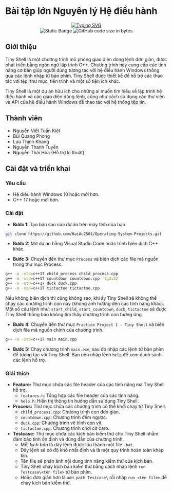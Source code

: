 # Bài tập lớn Nguyên lý Hệ điều hành

<div align="center">
<a href="https://git.io/typing-svg"><img src="https://readme-typing-svg.demolab.com?font=Fira+Code&size=30&duration=2000&pause=500&color=EE4E4E&background=FFFFFF00&center=true&vCenter=true&repeat=false&random=false&width=435&lines=Operating+System+Project;Tiny+Shell" alt="Typing SVG" /></a>
</div>

<div align="center">
<img alt="Static Badge" src="https://img.shields.io/badge/HUST-course-blue?labelColor=EE4E4E&color=151515">
<img alt="GitHub code size in bytes" src="https://img.shields.io/github/languages/code-size/HaiAu2501/Operating-System-Project?labelColor=EE4E4E&color=151515">
</div>

## Giới thiệu

Tiny Shell là một chương trình mô phỏng giao diện dòng lệnh đơn giản, được phát triển bằng ngôn ngữ lập trình C++. Chương trình này cung cấp các tính năng cơ bản giúp người dùng tương tác với hệ điều hành Windows thông qua các lệnh nhập từ bàn phím. Tiny Shell được thiết kế để hỗ trợ các thao tác với tệp, thư mục, tiến trình và một số tiện ích khác.

Tiny Shell là một dự án hữu ích cho những ai muốn tìm hiểu về lập trình hệ điều hành và các giao diện dòng lệnh, cũng như cách sử dụng các thư viện và API của hệ điều hành Windows để thao tác với hệ thống tệp tin.

## Thành viên

- Nguyễn Viết Tuấn Kiệt
- Bùi Quang Phong
- Lưu Thịnh Khang
- Nguyễn Thanh Tuyển
- Nguyễn Thái Hòa (Hỗ trợ kĩ thuật)

## Cài đặt và triển khai

### Yêu cầu

- Hệ điều hành Windows 10 hoặc mới hơn.
- C++ 17 hoặc mới hơn.

### Cài đặt

- **Bước 1:** Tạo bản sao của dự án trên máy tính của bạn.

```bash
git clone https://github.com/HaiAu2501/Operating-System-Projects.git
```

- **Bước 2:** Mở dự án bằng Visual Studio Code hoặc trình biên dịch C++ khác.

- **Bước 3:** Chuyển đến thư mục `Process` và biên dịch các file mã nguồn trong thư mục Process.

```bash
g++ -o -std=c++17 child_process child_process.cpp
g++ -o -std=c++17 countdown countdown.cpp -lgdi32 
g++ -o -std=c++17 duck duck.cpp
g++ -o -std=c++17 tictactoe tictactoe.cpp
```

Nếu không biên dịch thì cũng không sao, khi ấy Tiny Shell sẽ không thể chạy các chương trình con này (không ảnh hưởng đến các tính năng khác). Một số câu lệnh như: `start_child`, `start_countdown`, `duck`, `tictactoe` sẽ được Tiny Shell thông báo không tìm thấy chương trình con tương ứng.

- **Bước 4:** Chuyển đến thư mục `Practice Project 1 - Tiny Shell` và biên dịch file mã nguồn chính của chương trình.

```bash
g++ -o -std=c++17 main main.cpp
```

- **Bước 5:** Chạy chương trình `main.exe`, sau đó nhập các lệnh từ bàn phím để tương tác với Tiny Shell. Bạn nên nhập lệnh `help` để xem danh sách các lệnh hỗ trợ.

### Giải thích

- **Feature:** Thư mục chứa các file header của các tính năng mà Tiny Shell hỗ trợ.
  - `features.h`: Tổng hợp các file header của các tính năng.
  - `help.h`: Hiển thị thông tin hướng dẫn sử dụng Tiny Shell.
- **Process:** Thư mục chứa các chương trình có thể khởi chạy từ Tiny Shell.
  - `child_process.cpp`: Chương trình con đơn giản.
  - `countdown.cpp`: Chương trình đếm ngược.
  - `duck.cpp`: Chương trình vẽ hình con vịt.
  - `tictactoe.cpp`: Chương trình chơi cờ caro.
- **Testcase:** Thư mục chứa các kịch bản kiểm thử cho Tiny Shell nhằm đảm bảo tính ổn định và đúng đắn của chương trình.
  - Mỗi *kịch bản* là dãy lệnh được lưu thành một file `.bat`.
  - Dãy lệnh sẽ có độ khó nhất định và là một quy trình hoàn toàn khép kín.
  - Tên file sẽ phản ánh nội dung tính năng kiểm thử của kịch bản.
  - Tiny Shell chạy kịch bản kiểm thử bằng cách nhập lệnh `run Testcase\<tên file>` từ bàn phím.
  - Hoặc đơn giản hơn là `add_path Testcase\` rồi nhập `run <tên file>` để chạy kịch bản kiểm thử.
